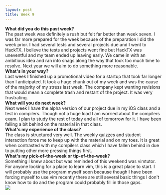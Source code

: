 ```yaml
---
layout: post
title: Week 9
---
```


<strong>What did you do this past week?</strong>
<br>
The past week was definitely a rush but felt far better than week seven. I was far more prepared for the week because of the preparation I did the week prior. I had several tests and several projects due and I went to HackTX. I believe the tests and projects went fine but HackTX was uneventful and my team ended up leaving early. We came in with an ambitious idea and ran into snags along the way that took too much time to resolve. Next year we will aim to do something more reasonable.
<br>
<strong>What's in your way?</strong>
<br>
Last week I finished up a promotional video for a startup that took far longer than I anticipated. It took a huge chunk out of my week and was the cause of the majority of my stress last week. The company kept wanting revisions that would mean a complete trash and restart of the project. It was very frustrating.
<br>
<strong>What will you do next week?</strong>
<br>
Next week I have the alpha version of our project due in my iOS class and a test in compilers. Though not a huge load I am worried about the compilers exam. I plan to study the rest of today and all of tomorrow for it. I have been falling a bit behind on the material in that class.
<br>
<strong>What's my experience of the class?</strong>
<br>
The class is structured very well. The weekly quizzes and student interaction force me to keep up with the material and on my toes. It is great when contrasted with my compilers class which I have fallen behind in due to putting other more pressing things first.
<br>
<strong>What's my pick-of-the-week or tip-of-the-week?</strong>
<br>
Something I knew about but was reminded of this weekend was vimtutor. For anyone looking for a place to learn vim, this is a great place to start. I will probably use the program myself soon because though I have been forcing myself to use vim recently there are still several basic things I don't know how to do and the program could probably fill in those gaps.
<br>
<img src="https://avatars0.githubusercontent.com/u/691520?v=4&u=63151621c59bfa1ec1c84b9d08aa8a3c9034b21b&s=400">
